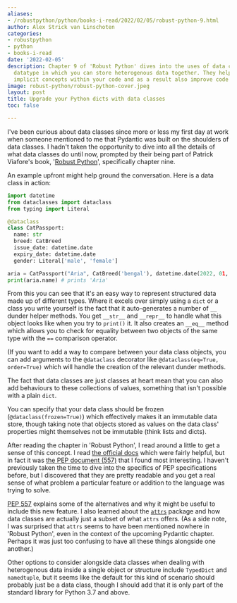 ```yaml
---
aliases:
- /robustpython/python/books-i-read/2022/02/05/robust-python-9.html
author: Alex Strick van Linschoten
categories:
- robustpython
- python
- books-i-read
date: '2022-02-05'
description: Chapter 9 of 'Robust Python' dives into the uses of data classes, a user-defined
  datatype in which you can store heterogenous data together. They help formalise
  implicit concepts within your code and as a result also improve code readability.
image: robust-python/robust-python-cover.jpeg
layout: post
title: Upgrade your Python dicts with data classes
toc: false

---
```


I've been curious about data classes since more or less my first day at work when someone mentioned to me that Pydantic was built on the shoulders of data classes. I hadn't taken the opportunity to dive into all the details of what data classes do until now, prompted by their being part of Patrick Viafore's book, '[Robust Python](https://www.amazon.com/Robust-Python-Patrick-Viafore-ebook-dp-B09982C9FX/dp/B09982C9FX/ref=mt_other?_encoding=UTF8&me=&tag=soumet-20&qid=)', specifically chapter nine.

An example upfront might help ground the conversation. Here is a data class in action:

```python
import datetime
from dataclasses import dataclass
from typing import Literal

@dataclass
class CatPassport:
  name: str
  breed: CatBreed
  issue_date: datetime.date
  expiry_date: datetime.date
  gender: Literal['male', 'female']

aria = CatPassport("Aria", CatBreed('bengal'), datetime.date(2022, 01, 05), datetime.date(2025, 01, 04), 'female')
print(aria.name) # prints 'Aria'
```

From this you can see that it's an easy way to represent structured data made up of different types. Where it excels over simply using a `dict` or a class you write yourself is the fact that it auto-generates a number of `__` dunder helper methods. You get `__str__` and `__repr__` to handle what this object looks like when you try to `print()` it. It also creates an `__eq__` method which allows you to check for equality between two objects of the same type with the `==` comparison operator. 

(If you want to add a way to compare between your data class objects, you can add arguments to the `@dataclass` decorator like `@dataclass(eq=True, order=True)` which will handle the creation of the relevant dunder methods.

The fact that data classes are just classes at heart mean that you can also add behaviours to these collections of values, something that isn't possible with a plain `dict`.

You can specify that your data class should be frozen (`@dataclass(frozen=True)`) which effectively makes it an immutable data store, though taking note that objects stored as values on the data class' properties might themselves not be immutable (think lists and dicts).

After reading the chapter in 'Robust Python', I read around a little to get a sense of this concept. I read [the official docs](https://docs.python.org/3/library/dataclasses.html) which were fairly helpful, but in fact it was [the PEP document (557)](https://www.python.org/dev/peps/pep-0557/) that I found most interesting. I haven't previously taken the time to dive into the specifics of PEP specifications before, but I discovered that they are pretty readable and you get a real sense of what problem a particular feature or addition to the language was trying to solve.

[PEP 557](https://www.python.org/dev/peps/pep-0557/) explains some of the alternatives and why it might be useful to include this new feature. I also learned about the [`attrs`](https://github.com/python-attrs/attrs) package and how data classes are actually just a subset of what `attrs` offers. (As a side note, I was surprised that `attrs` seems to have been mentioned nowhere in 'Robust Python', even in the context of the upcoming Pydantic chapter. Perhaps it was just too confusing to have all these things alongside one another.)

Other options to consider alongside data classes when dealing with heterogenous data inside a single object or structure include `TypedDict` and `namedtuple`, but it seems like the default for this kind of scenario should probably just be a data class, though I should add that it is only part of the standard library for Python 3.7 and above.
